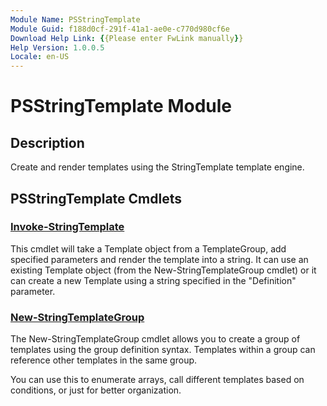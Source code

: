 ```yaml
---
Module Name: PSStringTemplate
Module Guid: f188d0cf-291f-41a1-ae0e-c770d980cf6e
Download Help Link: {{Please enter FwLink manually}}
Help Version: 1.0.0.5
Locale: en-US
---
```


# PSStringTemplate Module

## Description

Create and render templates using the StringTemplate template engine.

## PSStringTemplate Cmdlets

### [Invoke-StringTemplate](Invoke-StringTemplate.md)

This cmdlet will take a Template object from a TemplateGroup, add specified parameters and
render the template into a string. It can use an existing Template object (from the
New-StringTemplateGroup cmdlet) or it can create a new Template using a string specified in
the "Definition" parameter.

### [New-StringTemplateGroup](New-StringTemplateGroup.md)

The New-StringTemplateGroup cmdlet allows you to create a group of
templates using the group definition syntax.  Templates within a group
can reference other templates in the same group.

You can use this to enumerate arrays, call different templates based on
conditions, or just for better organization.
